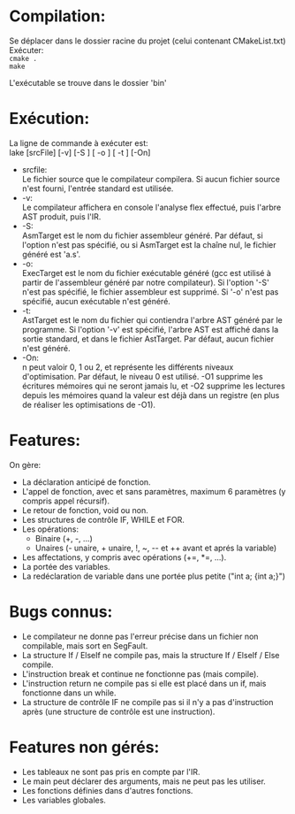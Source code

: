 # Compilation:
Se déplacer dans le dossier racine du projet (celui contenant CMakeList.txt)  
Exécuter:  
    `cmake .`  
    `make`  
    
L'exécutable <lake> se trouve dans le dossier 'bin'  

# Exécution:  
La ligne de commande à exécuter est:  
lake [srcFile] [-v] [-S <AsmTarget>] [ -o <ExecTarget>] [ -t <AstTarget>] [-On] 

* srcfile:  
        Le fichier source que le compilateur compilera. Si aucun fichier source n'est fourni, l'entrée standard est utilisée.  
* -v:  
        Le compilateur affichera en console l'analyse flex effectué, puis l'arbre AST produit, puis l'IR.  
* -S:  
        AsmTarget est le nom du fichier assembleur généré. Par défaut, si l'option n'est pas spécifié, ou si AsmTarget est la chaîne nul, le fichier généré est 'a.s'.  
* -o:  
        ExecTarget est le nom du fichier exécutable généré (gcc est utilisé à partir de l'assembleur généré par notre compilateur). Si l'option '-S' n'est pas spécifié, le fichier assembleur est supprimé. Si '-o' n'est pas spécifié, aucun exécutable n'est généré.  
* -t:  
        AstTarget est le nom du fichier qui contiendra l'arbre AST généré par le programme. Si l'option '-v' est spécifié, l'arbre AST est affiché dans la sortie standard, et dans le fichier AstTarget. Par défaut, aucun fichier n'est généré.  
* -On:  
        n peut valoir 0, 1 ou 2, et représente les différents niveaux d'optimisation. Par défaut, le niveau 0 est utilisé. -O1 supprime les écritures mémoires qui ne seront jamais lu, et -O2 supprime les lectures depuis les mémoires quand la valeur est déjà dans un registre (en plus de réaliser les optimisations de -O1).  
    
# Features:
On gère:  

* La déclaration anticipé de fonction.  
* L'appel de fonction, avec et sans paramètres, maximum 6 paramètres (y compris appel récursif).  
* Le retour de fonction, void ou non.  
* Les structures de contrôle IF, WHILE et FOR.  
* Les opérations:  
    * Binaire (+, -, ...)  
    * Unaires (- unaire, + unaire, !, ~, -- et ++ avant et aprés la variable)  
* Les affectations, y compris avec opérations (+=, *=, ...).  
* La portée des variables.  
* La redéclaration de variable dans une portée plus petite ("int a; {int a;}")  
    
    
# Bugs connus:

* Le compilateur ne donne pas l'erreur précise dans un fichier non compilable, mais sort en SegFault.  
* La structure If / ElseIf ne compile pas, mais la structure If / ElseIf / Else compile.  
* L'instruction break et continue ne fonctionne pas (mais compile).  
* L'instruction return ne compile pas si elle est placé dans un if, mais fonctionne dans un while.  
* La structure de contrôle IF ne compile pas si il n'y a pas d'instruction après (une structure de contrôle est une instruction).  

# Features non gérés:

* Les tableaux ne sont pas pris en compte par l'IR.  
* Le main peut déclarer des arguments, mais ne peut pas les utiliser.  
* Les fonctions définies dans d'autres fonctions.  
* Les variables globales.  
 




